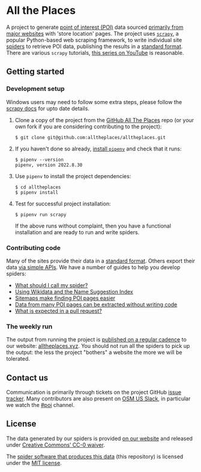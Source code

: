 # All the Places

A project to generate [point of interest (POI)](https://en.wikipedia.org/wiki/Point_of_interest) data sourced [primarily from major websites](docs/WHY_SPIDER.md) with 'store location' pages. The project uses [`scrapy`](https://scrapy.org/), a popular Python-based web scraping framework, to write individual site [spiders](https://doc.scrapy.org/en/latest/topics/spiders.html) to retrieve POI data, publishing the results in a [standard format](DATA_FORMAT.md). There are various `scrapy` tutorials, [this series on YouTube](https://www.youtube.com/watch?v=s4jtkzHhLzY) is reasonable.

## Getting started

### Development setup

Windows users may need to follow some extra steps, please follow the [scrapy docs](https://docs.scrapy.org/en/latest/intro/install.html#windows) for upto date details.

1. Clone a copy of the project from the [GitHub All The Places](https://github.com/alltheplaces/alltheplaces/) repo (or your own fork if you are considering contributing to the project):

   ```
   $ git clone git@github.com:alltheplaces/alltheplaces.git
   ```

1. If you haven't done so already, [install `pipenv`](https://github.com/pypa/pipenv#installation) and check that it runs:

   ```
   $ pipenv --version
   pipenv, version 2022.8.30
   ```

1. Use `pipenv` to install the project dependencies:

   ```
   $ cd alltheplaces
   $ pipenv install
   ```

1. Test for successful project installation:

   ```
   $ pipenv run scrapy
   ```

   If the above runs without complaint, then you have a functional installation and are ready to run and write spiders.

### Contributing code

Many of the sites provide their data in a [standard format](docs/STRUCTURED_DATA.md). Others export their data [via simple APIs](docs/API_SPIDER.md). We have a number of guides to help you develop spiders:

* [What should I call my spider?](docs/SPIDER_NAMING.md)
* [Using Wikidata and the Name Suggestion Index](docs/WIKIDATA.md)
* [Sitemaps make finding POI pages easier](docs/SITEMAP.md)
* [Data from many POI pages can be extracted without writing code](docs/STRUCTURED_DATA.md)
* [What is expected in a pull request?](docs/PULL_REQUEST.md)

### The weekly run

The output from running the project is [published on a regular cadence](docs/WEEKLY_RUN.md) to our website: [alltheplaces.xyz](https://www.alltheplaces.xyz/). You should not run all the spiders to pick up the output: the less the project "bothers" a website the more we will be tolerated.

## Contact us

Communication is primarily through tickets on the project GitHub [issue tracker](https://github.com/alltheplaces/alltheplaces/issues). Many contributors are also present on [OSM US Slack](https://slack.openstreetmap.us/), in particular we watch the [#poi](https://osmus.slack.com/archives/CDJ4LKA2Y) channel.

## License

The data generated by our spiders is provided [on our website](https://alltheplaces.xyz/) and released under [Creative Commons’ CC-0 waiver](https://creativecommons.org/publicdomain/zero/1.0/).

The [spider software that produces this data](https://github.com/alltheplaces/alltheplaces) (this repository) is licensed under the [MIT license](https://github.com/alltheplaces/alltheplaces/blob/master/LICENSE).
